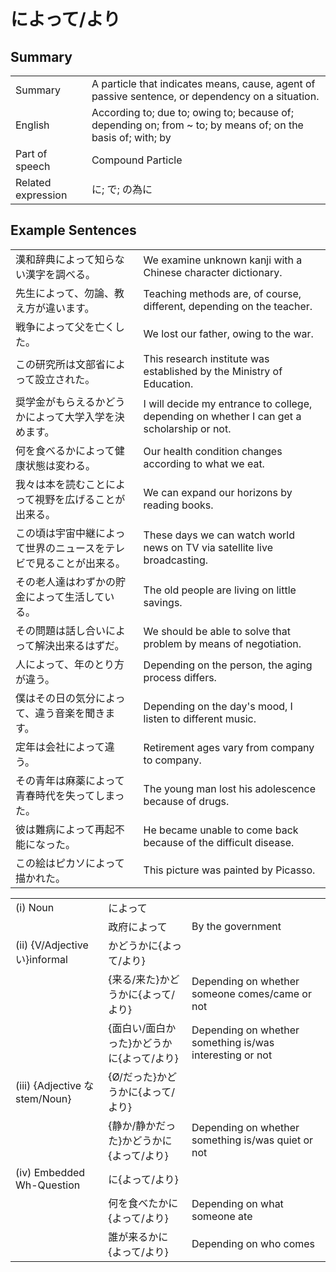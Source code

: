 # によって/より

## Summary

<table><tr>   <td>Summary</td>   <td>A particle that indicates means, cause, agent of passive sentence, or dependency on a situation.</td></tr><tr>   <td>English</td>   <td>According to; due to; owing to; because of; depending on; from ~ to; by means of; on the basis of; with; by</td></tr><tr>   <td>Part of speech</td>   <td>Compound Particle</td></tr><tr>   <td>Related expression</td>   <td>に; で; の為に</td></tr></table>

## Example Sentences

<table><tr>   <td>漢和辞典によって知らない漢字を調べる。</td>   <td>We examine unknown kanji with a Chinese character dictionary.</td></tr><tr>   <td>先生によって、勿論、教え方が違います。</td>   <td>Teaching methods are, of course, different, depending on the teacher.</td></tr><tr>   <td>戦争によって父を亡くした。</td>   <td>We lost our father, owing to the war.</td></tr><tr>   <td>この研究所は文部省によって設立された。</td>   <td>This research institute was established by the Ministry of Education.</td></tr><tr>   <td>奨学金がもらえるかどうかによって大学入学を決めます。</td>   <td>I will decide my entrance to college, depending on whether I can get a scholarship or not.</td></tr><tr>   <td>何を食べるかによって健康状態は変わる。</td>   <td>Our health condition changes according to what we eat.</td></tr><tr>   <td>我々は本を読むことによって視野を広げることが出来る。</td>   <td>We can expand our horizons by reading books.</td></tr><tr>   <td>この頃は宇宙中継によって世界のニュースをテレビで見ることが出来る。</td>   <td>These days we can watch world news on TV via satellite live broadcasting.</td></tr><tr>   <td>その老人達はわずかの貯金によって生活している。</td>   <td>The old people are living on little savings.</td></tr><tr>   <td>その問題は話し合いによって解決出来るはずだ。</td>   <td>We should be able to solve that problem by means of negotiation.</td></tr><tr>   <td>人によって、年のとり方が違う。</td>   <td>Depending on the person, the aging process differs.</td></tr><tr>   <td>僕はその日の気分によって、違う音楽を聞きます。</td>   <td>Depending on the day's mood, I listen to different music.</td></tr><tr>   <td>定年は会社によって違う。</td>   <td>Retirement ages vary from company to company.</td></tr><tr>   <td>その青年は麻薬によって青春時代を失ってしまった。</td>   <td>The young man lost his adolescence because of drugs.</td></tr><tr>   <td>彼は難病によって再起不能になった。</td>   <td>He became unable to come back because of the difficult disease.</td></tr><tr>   <td>この絵はピカソによって描かれた。</td>   <td>This picture was painted by Picasso.</td></tr></table>

<table class="table"><tbody><tr class="tr head"><td class="td"><span class="numbers">(i)</span> <span class="bold">Noun</span></td><td class="td"><span class="concept">によって</span></td><td class="td"></td></tr><tr class="tr"><td class="td"></td><td class="td"><span>政府</span><span class="concept">によって</span></td><td class="td"><span>By the government</span></td></tr><tr class="tr head"><td class="td"><span class="numbers">(ii)</span> <span class="bold">{V/Adjective い}informal</span></td><td class="td"><span>かどうか</span><span class="concept">に</span><span>{</span><span class="concept">よって</span><span>/</span><span class="concept">より</span><span>}</span></td><td class="td"></td></tr><tr class="tr"><td class="td"></td><td class="td"><span>{来る/来た}かどうか</span><span class="concept">に</span><span>{</span><span class="concept">よって</span><span>/</span><span class="concept">より</span><span>}</span></td><td class="td"><span>Depending on whether someone comes/came or not</span></td></tr><tr class="tr"><td class="td"></td><td class="td"><span>{面白い/面白かった}かどうか</span><span class="concept">に</span><span>{</span><span class="concept">よって</span><span>/</span><span class="concept">より</span><span>}</span></td><td class="td"><span>Depending on whether something is/was interesting or not</span></td></tr><tr class="tr head"><td class="td"><span class="numbers">(iii)</span> <span class="bold">{Adjective な stem/Noun}</span></td><td class="td"><span>{Ø/だった}かどうか</span><span class="concept">に</span><span>{</span><span class="concept">よって</span><span>/</span><span class="concept">より</span><span>}</span></td><td class="td"></td></tr><tr class="tr"><td class="td"></td><td class="td"><span>{静か/静かだった}かどうか</span><span class="concept">に</span><span>{</span><span class="concept">よって</span><span>/</span><span class="concept">より</span><span>}</span></td><td class="td"><span>Depending on whether something is/was quiet or not</span></td></tr><tr class="tr head"><td class="td"><span class="numbers">(iv)</span> <span class="bold">Embedded Wh-Question</span></td><td class="td"><span class="concept">に</span><span>{</span><span class="concept">よって</span><span>/</span><span class="concept">より</span><span>}</span></td><td class="td"></td></tr><tr class="tr"><td class="td"></td><td class="td"><span>何を食べたか</span><span class="concept">に</span><span>{</span><span class="concept">よって</span><span>/</span><span class="concept">より</span><span>}</span></td><td class="td"><span>Depending on what someone ate</span></td></tr><tr class="tr"><td class="td"></td><td class="td"><span>誰が来るか</span><span class="concept">に</span><span>{</span><span class="concept">よって</span><span>/</span><span class="concept">より</span><span>}</span></td><td class="td"><span>Depending on who comes</span></td></tr></tbody></table>

